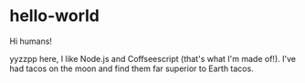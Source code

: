 # hello-world

Hi humans!

yyzzpp here, I like Node.js and Coffseescript (that's what I'm made of!).
I've had tacos on the moon and find them far superior to Earth tacos.

